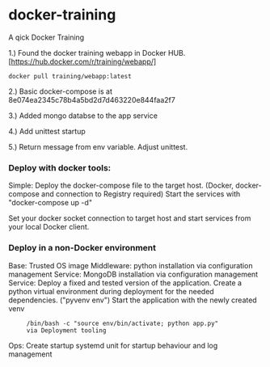 # docker-training
A qick Docker Training

1.) Found the docker training webapp in Docker HUB.
[https://hub.docker.com/r/training/webapp/]

    docker pull training/webapp:latest

2.) Basic docker-compose is at 8e074ea2345c78b4a5bd2d7d463220e844faa2f7

3.) Added mongo databse to the app service <commit>


4.) Add unittest startup <commit>

5.) Return message from env variable. Adjust unittest. <commit>



### Deploy with docker tools:

Simple:
Deploy the docker-compose file to the target host. (Docker, docker-compose and connection to Registry required)
Start the services with "docker-compose up -d"

Set your docker socket connection to target host and start services from your local Docker client.


### Deploy in a non-Docker environment

Base: Trusted OS image
Middleware: python installation via configuration management
Service: MongoDB installation via configuration management
Service: Deploy a fixed and tested version of the application. Create a python virtual environment during deployment for the needed dependencies. ("pyvenv env")
         Start the application with the newly created venv

         /bin/bash -c "source env/bin/activate; python app.py"
         via Deployment tooling
Ops: Create startup systemd unit for startup behaviour and log management

